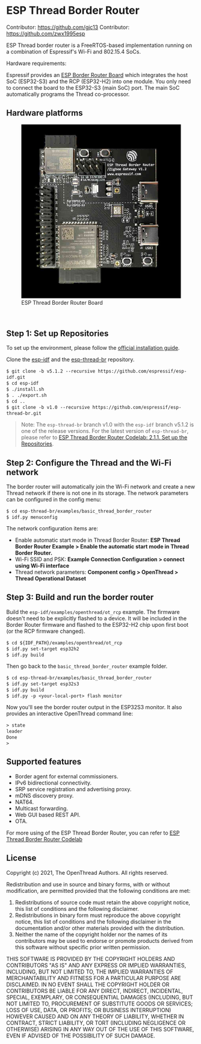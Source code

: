 # ESP Thread Border Router

Contributor: https://github.com/gjc13
Contributor: https://github.com/zwx1995esp

ESP Thread border router is a FreeRTOS-based implementation running on a combination of Espressif's Wi-Fi and 802.15.4 SoCs.

Hardware requirements:

Espressif provides an [ESP Border Router Board](https://www.espressif.com/en/news/Thread_Border_Router_Certification) which integrates the host SoC (ESP32-S3) and the RCP (ESP32-H2) into one module. You only need to connect the board to the ESP32-S3 (main SoC) port. The main SoC
automatically programs the Thread co-processor.

## Hardware platforms

<figure>
<a href="../../guides/images/otbr-esp-br-board.jpg"><img src="../../guides/images/otbr-esp-br-board.jpg" width="600" border="0" alt="ESP Thread Border Router Board" /></a><figcaption>ESP Thread Border Router Board</figcaption>
</figure>
<br/>

## Step 1: Set up Repositories

To set up the environment, please follow the [official installation guide](https://docs.espressif.com/projects/esp-idf/en/stable/esp32s3/get-started/index.html#installation-step-by-step).

Clone the [esp-idf](https://github.com/espressif/esp-idf) and the [esp-thread-br](https://github.com/espressif/esp-thread-br) repository.

```
$ git clone -b v5.1.2 --recursive https://github.com/espressif/esp-idf.git
$ cd esp-idf
$ ./install.sh
$ . ./export.sh
$ cd ..
$ git clone -b v1.0 --recursive https://github.com/espressif/esp-thread-br.git
```

> Note: The `esp-thread-br` branch v1.0 with the `esp-idf` branch v5.1.2 is one of the release versions. For the latest version of `esp-thread-br`, please refer to [ESP Thread Border Router Codelab: 2.1.1. Set up the Repositories](https://docs.espressif.com/projects/esp-thread-br/en/latest/dev-guide/build_and_run.html#set-up-the-repositories).

## Step 2: Configure the Thread and the Wi-Fi network

The border router will automatically join the Wi-Fi network and create a new Thread network if there is not one in its storage.
The network parameters can be configured in the config menu:

```
$ cd esp-thread-br/examples/basic_thread_border_router
$ idf.py menuconfig
```

The network configuration items are:

* Enable automatic start mode in Thread Border Router: **ESP Thread Border Router Example > Enable the automatic start mode in Thread Border Router.**
* Wi-Fi SSID and PSK: **Example Connection Configuration > connect using Wi-Fi interface**
* Thread network parameters: **Component config > OpenThread > Thread Operational Dataset**


## Step 3: Build and run the border router

Build the `esp-idf/examples/openthread/ot_rcp` example. The firmware doesn't need to be explicitly flashed to a device. It will be included in the Border Router firmware and flashed to the ESP32-H2 chip upon first boot (or the RCP firmware changed).
```
$ cd ${IDF_PATH}/examples/openthread/ot_rcp
$ idf.py set-target esp32h2
$ idf.py build
```

Then go back to the `basic_thread_border_router` example folder.
```
$ cd esp-thread-br/examples/basic_thread_border_router
$ idf.py set-target esp32s3
$ idf.py build
$ idf.py -p <your-local-port> flash monitor
```

Now you'll see the border router output in the ESP32S3 monitor. It also provides an interactive OpenThread command line:

```
> state
leader
Done
>
```

## Supported features

* Border agent for external commissioners.
* IPv6 bidirectional connectivity.
* SRP service registration and advertising proxy.
* mDNS discovery proxy.
* NAT64.
* Multicast forwarding.
* Web GUI based REST API.
* OTA.

For more using of the ESP Thread Border Router, you can refer to [ESP Thread Border Router Codelab](https://docs.espressif.com/projects/esp-thread-br/en/latest/codelab/index.html)

## License

Copyright (c) 2021, The OpenThread Authors.
All rights reserved.

Redistribution and use in source and binary forms, with or without
modification, are permitted provided that the following conditions are met:
1. Redistributions of source code must retain the above copyright
   notice, this list of conditions and the following disclaimer.
2. Redistributions in binary form must reproduce the above copyright
   notice, this list of conditions and the following disclaimer in the
   documentation and/or other materials provided with the distribution.
3. Neither the name of the copyright holder nor the
   names of its contributors may be used to endorse or promote products
   derived from this software without specific prior written permission.

THIS SOFTWARE IS PROVIDED BY THE COPYRIGHT HOLDERS AND CONTRIBUTORS "AS IS"
AND ANY EXPRESS OR IMPLIED WARRANTIES, INCLUDING, BUT NOT LIMITED TO, THE
IMPLIED WARRANTIES OF MERCHANTABILITY AND FITNESS FOR A PARTICULAR PURPOSE
ARE DISCLAIMED. IN NO EVENT SHALL THE COPYRIGHT HOLDER OR CONTRIBUTORS BE
LIABLE FOR ANY DIRECT, INDIRECT, INCIDENTAL, SPECIAL, EXEMPLARY, OR
CONSEQUENTIAL DAMAGES (INCLUDING, BUT NOT LIMITED TO, PROCUREMENT OF
SUBSTITUTE GOODS OR SERVICES; LOSS OF USE, DATA, OR PROFITS; OR BUSINESS
INTERRUPTION) HOWEVER CAUSED AND ON ANY THEORY OF LIABILITY, WHETHER IN
CONTRACT, STRICT LIABILITY, OR TORT (INCLUDING NEGLIGENCE OR OTHERWISE)
ARISING IN ANY WAY OUT OF THE USE OF THIS SOFTWARE, EVEN IF ADVISED OF THE
POSSIBILITY OF SUCH DAMAGE.
